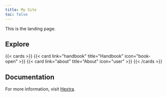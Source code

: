 ```yaml
---
title: My Site
toc: false
---
```


This is the landing page.

## Explore

{{< cards >}}
  {{< card link="handbook" title="Handbook" icon="book-open" >}}
  {{< card link="about" title="About" icon="user" >}}
{{< /cards >}}

## Documentation

For more information, visit [Hextra](https://imfing.github.io/hextra).
